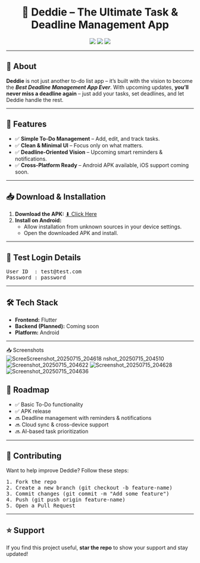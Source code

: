 <h1 align="center">📌 Deddie – The Ultimate Task & Deadline Management App</h1>

<p align="center">
  <img src="https://img.shields.io/badge/version-1.0-blue?style=for-the-badge" />
  <img src="https://img.shields.io/badge/platform-Android-green?style=for-the-badge&logo=android" />
<!--   <img src="https://img.shields.io/badge/license-MIT-orange?style=for-the-badge" /> -->
  <img src="https://img.shields.io/badge/Made%20with-Flutter-02569B?style=for-the-badge&logo=flutter&logoColor=white" />
</p>

---

<h2>📝 About</h2>

<p>
<b>Deddie</b> is not just another to-do list app – it’s built with the vision to become the 
<b><i>Best Deadline Management App Ever</i></b>. With upcoming updates, <b>you’ll never miss a deadline again</b> – 
just add your tasks, set deadlines, and let Deddie handle the rest.
</p>

---

<h2>🚀 Features</h2>

<ul>
  <li>✅ <b>Simple To-Do Management</b> – Add, edit, and track tasks.</li>
  <li>✅ <b>Clean & Minimal UI</b> – Focus only on what matters.</li>
  <li>✅ <b>Deadline-Oriented Vision</b> – Upcoming smart reminders & notifications.</li>
  <li>✅ <b>Cross-Platform Ready</b> – Android APK available, iOS support coming soon.</li>
</ul>

---

<h2>📥 Download & Installation</h2>

<ol>
  <li><b>Download the APK:</b> <a href="https://github.com/AshishPandey26/Deddie_The-App/releases/tag/v0.1.0">⬇ Click Here</a></li>
  <li><b>Install on Android:</b>
    <ul>
      <li>Allow installation from unknown sources in your device settings.</li>
      <li>Open the downloaded APK and install.</li>
    </ul>
  </li>
</ol>

---

<h2>🔑 Test Login Details</h2>

<pre>
User ID  : test@test.com
Password : password
</pre>

---

<h2>🛠 Tech Stack</h2>

<ul>
  <li><b>Frontend:</b> Flutter</li>
  <li><b>Backend (Planned):</b> Coming soon</li>
  <li><b>Platform:</b> Android</li>
</ul>

---

📥 Screenshots </h2>
![Scree![Screenshot_20250715_204618](https://github.com/user-attachments/assets/6486219e-a71f-43d8-a131-0c868e7265ce)
nshot_20250715_204510](https://github.com/user-attachments/assets/3f5b974c-0751-4864-98fc-96c7dab725f5)
![Screenshot_20250715_204622](https://github.com/user-attachments/assets/5d272afa-f512-40d3-9cb5-cba75fd00528)
![Screenshot_20250715_204628](https://github.com/user-attachments/assets/ca0c320d-c0e3-48ad-b387-6a0651582dc1)
![Screenshot_20250715_204636](https://github.com/user-attachments/assets/41a5b445-8dbd-4ae3-b28f-7e18afdec8c8)


<h2>📌 Roadmap</h2>

<ul>
  <li>✅ Basic To-Do functionality</li>
  <li>✅ APK release</li>
  <li>🔜 Deadline management with reminders & notifications</li>
  <li>🔜 Cloud sync & cross-device support</li>
  <li>🔜 AI-based task prioritization</li>
</ul>

---

<h2>🤝 Contributing</h2>

<p>
Want to help improve Deddie? Follow these steps:
</p>

<pre>
1. Fork the repo
2. Create a new branch (git checkout -b feature-name)
3. Commit changes (git commit -m "Add some feature")
4. Push (git push origin feature-name)
5. Open a Pull Request
</pre>

---

<h2>⭐ Support</h2>

<p>If you find this project useful, <b>star the repo</b> to show your support and stay updated!</p>
